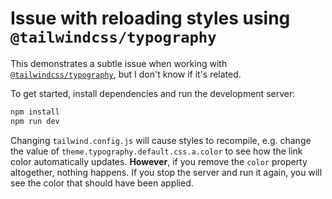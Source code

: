 # Issue with reloading styles using `@tailwindcss/typography`

This demonstrates a subtle issue when working with [`@tailwindcss/typography`](https://www.npmjs.com/package/@tailwindcss/typography), but I don't know if it's related.

To get started, install dependencies and run the development server:

```sh
npm install
npm run dev
```

Changing `tailwind.config.js` will cause styles to recompile, e.g. change the value of `theme.typography.default.css.a.color` to see how the link color automatically updates. **However**, if you remove the `color` property altogether, nothing happens. If you stop the server and run it again, you will see the color that should have been applied.
